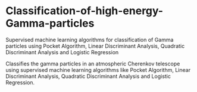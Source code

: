 # Classification-of-high-energy-Gamma-particles
Supervised machine learning algorithms for classification of Gamma particles using Pocket Algorithm, Linear Discriminant Analysis, Quadratic Discriminant Analysis and Logistic Regression

Classifies the gamma particles in an atmospheric Cherenkov telescope using supervised machine learning algorithms like Pocket Algorithm, Linear Discriminant Analysis, Quadratic Discriminant Analysis and Logistic Regression.
